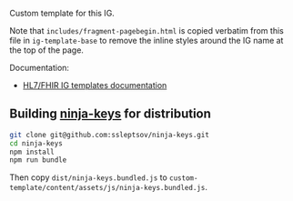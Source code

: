 Custom template for this IG.

Note that `includes/fragment-pagebegin.html` is copied verbatim from this file in `ig-template-base` to remove the inline styles around the IG name at the top of the page.

Documentation:

- [HL7/FHIR IG templates documentation](http://build.fhir.org/ig/FHIR/ig-guidance/branches/master/index.html)

## Building [ninja-keys](https://github.com/ssleptsov/ninja-keys) for distribution

```sh
git clone git@github.com:ssleptsov/ninja-keys.git
cd ninja-keys
npm install
npm run bundle
```

Then copy `dist/ninja-keys.bundled.js` to `custom-template/content/assets/js/ninja-keys.bundled.js`.